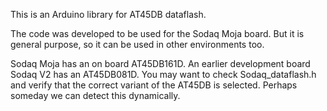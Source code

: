 This is an Arduino library for AT45DB dataflash.

The code was developed to be used for the Sodaq Moja
board.  But it is general purpose, so it can be used
in other environments too.

Sodaq Moja has an on board AT45DB161D.  An earlier
development board Sodaq V2 has an AT45DB081D.  You may
want to check Sodaq_dataflash.h and verify that the
correct variant of the AT45DB is selected.  Perhaps
someday we can detect this dynamically.
